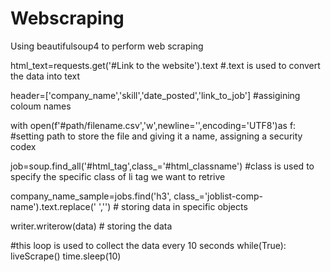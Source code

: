 # Webscraping
Using beautifulsoup4 to perform web scraping

html_text=requests.get('#Link to the website').text  #.text is used to convert the data into text

header=['company_name','skill','date_posted','link_to_job'] #assigining coloum names


with open(f'#path/filename.csv','w',newline='',encoding='UTF8')as f:   #setting path to store the file and giving it a name, assigning a security codex


 job=soup.find_all('#html_tag',class_='#html_classname') #class is used to specify the specific class of li tag we want to retrive

 company_name_sample=jobs.find('h3', class_='joblist-comp-name').text.replace(' ','')  # storing data in specific objects

 writer.writerow(data) # storing the data

#this loop is used to collect the data every 10 seconds
while(True):
    liveScrape()
    time.sleep(10)
